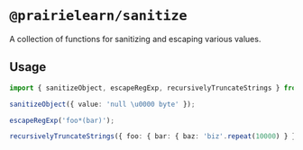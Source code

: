 # `@prairielearn/sanitize`

A collection of functions for sanitizing and escaping various values.

## Usage

```ts
import { sanitizeObject, escapeRegExp, recursivelyTruncateStrings } from '@prairielearn/sanitize';

sanitizeObject({ value: 'null \u0000 byte' });

escapeRegExp('foo*(bar)');

recursivelyTruncateStrings({ foo: { bar: { baz: 'biz'.repeat(10000) } } }, 100);
```
